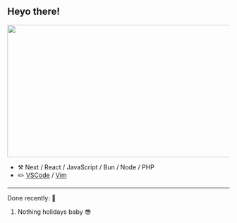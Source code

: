 ## Heyo there!


<div align="center">
  <img src="https://cdn.discordapp.com/attachments/989090844411834388/1001611071704027256/igor-artyomenko-tbs-promo11.jpg" width="900" height="300"/>
</div>

-   :hammer_and_pick: Next / React / JavaScript / Bun / Node / PHP
-   :pencil2: [VSCode](https://code.visualstudio.com/) / [Vim](https://www.vim.org/)


---




Done recently: 🎉
  1. Nothing holidays baby 😎
